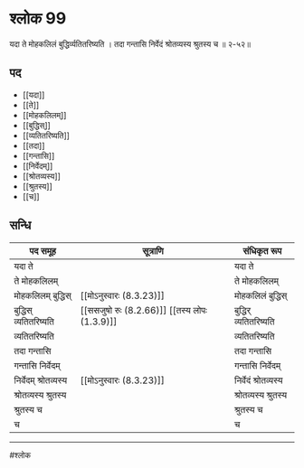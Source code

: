 # श्लोक 99

यदा ते मोहकलिलं बुद्धिर्व्यतितरिष्यति ।
तदा गन्तासि निर्वेदं श्रोतव्यस्य श्रुतस्य च ॥ २-५२॥


## पद 

- [[यदा]]
- [[ते]]
- [[मोहकलिलम्]]
- [[बुद्धिस्]]
- [[व्यतितरिष्यति]]
- [[तदा]]
- [[गन्तासि]]
- [[निर्वेदम्]]
- [[श्रोतव्यस्य]]
- [[श्रुतस्य]]
- [[च]]

## सन्धि

| पद समूह | सूत्राणि | संधिकृत रूप |
| ----- | ----- | ----- |
| यदा ते |  | यदा ते |
| ते मोहकलिलम् |  | ते मोहकलिलम् |
| मोहकलिलम् बुद्धिस् |  [[मोऽनुस्वारः (8.3.23)]] | मोहकलिलं बुद्धिस् |
| बुद्धिस् व्यतितरिष्यति |  [[ससजुषो रुः (8.2.66)]] [[तस्य लोपः (1.3.9)]] | बुद्धिर् व्यतितरिष्यति |
| व्यतितरिष्यति |  | व्यतितरिष्यति |
| तदा गन्तासि |  | तदा गन्तासि |
| गन्तासि निर्वेदम् |  | गन्तासि निर्वेदम् |
| निर्वेदम् श्रोतव्यस्य |  [[मोऽनुस्वारः (8.3.23)]] | निर्वेदं श्रोतव्यस्य |
| श्रोतव्यस्य श्रुतस्य |  | श्रोतव्यस्य श्रुतस्य |
| श्रुतस्य च |  | श्रुतस्य च |
| च |  | च |


---

#श्लोक